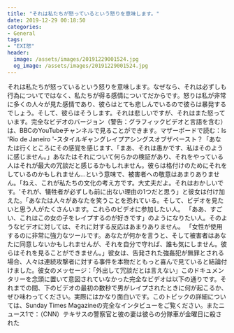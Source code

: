```yaml
---
title: "それは私たちが怒っているという怒りを意味します。"
date: 2019-12-29 00:18:50
categories:
- General
tags:
- "EXI怒"
header:
  image: /assets/images/20191229001524.jpg
  og_image: /assets/images/20191229001524.jpg
---
```


それは私たちが怒っているという怒りを意味します。なぜなら、それは必ずしも行為についてではなく、私たちが得る感情についてだからです。怒りは私が非常に多くの人々が見た感情であり、彼らはとても悲しんでいるので彼らは暴発するでしょう。そして、彼らはそうします。それは悲しいですが、それはまた怒っています。完全なビデオのバージョン（警告：グラフィックビデオと言語を含む）は、BBCのYouTubeチャンネルで見ることができます。マザーボードで読む：Is &#39;Rio de Janeiro &#39;-スタイルギャングレイプアシングスオブザペースト？「あなたは行くところにその感覚を感じます、「まあ、それは愚かです、私はそのように感じません。」あなたはそれについて何らかの検証があり、それをやっている人はそれが最大の冗談だと感じるかもしれません。彼らは格付けのためにそれをしているのかもしれません…という意味で、被害者への敬意はあまりありません。「ねえ、これが私たちの文化の考え方です。大丈夫だよ。それはおかしいです。&#39;それが、犠牲者が必ずしも前に出ない理由の1つだと思う」と彼女は付け加えた。「あなたは人々があなたを笑うことを恐れている。そして、ビデオを見たいと思う人がたくさんいます。これらのビデオに参加したい人。 「ああ、すごい、これはこの女の子をレイプするのが好きです」のようになりたい人。そのようなビデオに対しては、それに対する反応はあまりありません。 「女性が使用するのに非常に強力なツールです。あなたが何かを言うと、そして被害者はあなたに同意しないかもしれませんが、それを自分で守れば、誰も気にしません。彼らはそれを見ることができません。」彼女は、告発された強姦犯が無罪とされる場合、人々は連続攻撃者に対する事件を本物だともっと喜んで見ていると結論付けました。彼女のメッセージ：「外出して冗談だとは言えない」このドキュメンタリーを念頭に置いて意図されていなかった完全なビデオは以下の通りです。それまでの間、下のビデオの最初の数秒で男がレイプされたときに何が起こるか、ぜひ味わってください。実際にはかなり面白いです。このトピックの詳細については、Sunday Times Magazineの完全なインタビューをご覧ください。またニュース1で：（CNN）テキサスの警察官と彼の妻は彼らの分隊車が金曜日に殺された
